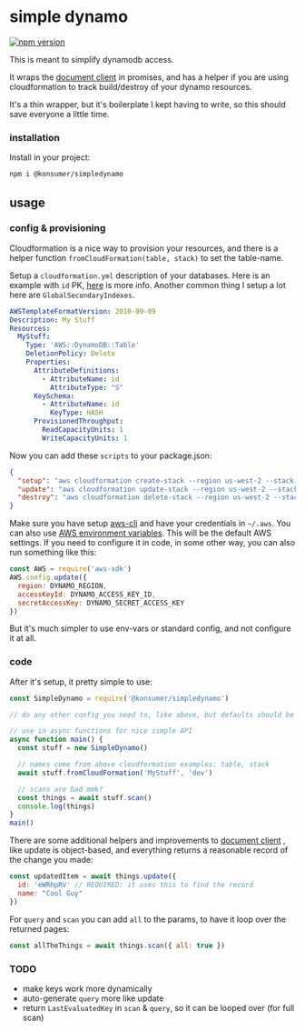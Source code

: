 # simple dynamo

[![npm version](https://badge.fury.io/js/%40konsumer%2Fsimpledynamo.svg)](https://badge.fury.io/js/%40konsumer%2Fsimpledynamo)

This is meant to simplify dynamodb access.

It wraps the [document client](https://docs.aws.amazon.com/sdk-for-javascript/v2/developer-guide/dynamodb-example-document-client.html) in promises, and has a helper if you are using cloudformation to track build/destroy of your dynamo resources.

It's a thin wrapper, but it's boilerplate I kept having to write, so this should save everyone a little time.

### installation

Install in your project:

```sh
npm i @konsumer/simpledynamo
```

## usage

### config & provisioning

Cloudformation is a nice way to provision your resources, and there is a helper function `fromCloudFormation(table, stack)` to set the table-name.

Setup a `cloudformation.yml` description of your databases. Here is an example with `id` PK, [here](https://docs.aws.amazon.com/AWSCloudFormation/latest/UserGuide/aws-resource-dynamodb-table.html) is more info. Another common thing I setup a lot here are `GlobalSecondaryIndexes`.

```yml
AWSTemplateFormatVersion: 2010-09-09
Description: My Stuff
Resources:
  MyStuff:
    Type: 'AWS::DynamoDB::Table'
    DeletionPolicy: Delete
    Properties:
      AttributeDefinitions:
        - AttributeName: id
          AttributeType: "S"
      KeySchema:
        - AttributeName: id
          KeyType: HASH
      ProvisionedThroughput:
        ReadCapacityUnits: 1
        WriteCapacityUnits: 1
```

Now you can add these `scripts` to your package.json:

```json
{
  "setup": "aws cloudformation create-stack --region us-west-2 --stack-name dev --template-body file://cloudformation.yml",
  "update": "aws cloudformation update-stack --region us-west-2 --stack-name dev --template-body file://cloudformation.yml",
  "destroy": "aws cloudformation delete-stack --region us-west-2 --stack-name dev"
}
```

Make sure you have setup [aws-cli](https://aws.amazon.com/cli/) and have your credentials in `~/.aws`. You can also use [AWS environment variables](https://docs.aws.amazon.com/cli/latest/userguide/cli-configure-envvars.html). This will be the default AWS settings. If you need to configure it in code, in some other way, you can also run something like this:

```js
const AWS = require('aws-sdk')
AWS.config.update({
  region: DYNAMO_REGION,
  accessKeyId: DYNAMO_ACCESS_KEY_ID,
  secretAccessKey: DYNAMO_SECRET_ACCESS_KEY
})
```

But it's much simpler to use env-vars or standard config, and not configure it at all.

### code

After it's setup, it pretty simple to use:

```js
const SimpleDynamo = require('@konsumer/simpledynamo')

// do any other config you need to, like above, but defaults should be fine, if everything is setup right.

// use in async functions for nice simple API
async function main() {
  const stuff = new SimpleDynamo()

  // names come from above cloudformation examples: table, stack
  await stuff.fromCloudFormation('MyStuff', 'dev')

  // scans are bad mmk?
  const things = await stuff.scan()
  console.log(things)
}
main()
```

There are some additional helpers and improvements to [document client](https://docs.aws.amazon.com/sdk-for-javascript/v2/developer-guide/dynamodb-example-document-client.html) , like update is object-based, and everything returns a reasonable record of the change you made:

```js
const updatedItem = await things.update({
  id: 'eWRhpRV' // REQUIRED: it uses this to find the record
  name: "Cool Guy"
})
```


For `query` and `scan` you can add `all` to the params, to have it loop over the returned pages:

```js
const allTheThings = await things.scan({ all: true })
```


### TODO

* make keys work more dynamically
* auto-generate `query` more like update
* return `LastEvaluatedKey` in `scan` & `query`, so it can be looped over (for full scan)
